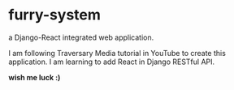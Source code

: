 # furry-system
a Django-React integrated web application.

I am following Traversary Media tutorial in YouTube to create this application.
I am learning to add React in Django RESTful API.

**wish me luck :)**
